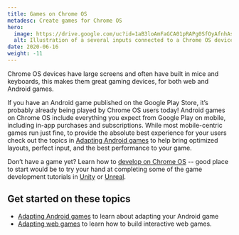 ```yaml
---
title: Games on Chrome OS
metadesc: Create games for Chrome OS
hero:
  image: https://drive.google.com/uc?id=1aB3loAmFaGCA01pRAPg0SfOyAfnhAsLA
  alt: Illustration of a several inputs connected to a Chrome OS device.
date: 2020-06-16
weight: -11
---
```


Chrome OS devices have large screens and often have built in mice and keyboards, this makes them great gaming devices, for both web and Android games.

If you have an Android game published on the Google Play Store, it’s probably already being played by Chrome OS users today! Android games on Chrome OS include everything you expect from Google Play on mobile, including in-app purchases and subscriptions. While most mobile-centric games run just fine, to provide the absolute best experience for your users check out the topics in [Adapting Android games](/{{locale.code}}/games/adapting-games-android) to help bring optimized layouts, perfect input, and the best performance to your game.

Don’t have a game yet? Learn how to [develop on Chrome OS](/{{locale.code}}/linux) -- good place to start would be to try your hand at completing some of the game development tutorials in [Unity](https://developer.android.com/games/develop/build-in-unity) or [Unreal](https://docs.unrealengine.com/en-US/Platforms/Mobile/Android/index.html).

## Get started on these topics

- [Adapting Android games](/{{locale.code}}/games/adapting-games-android) to learn about adapting your Android game
- [Adapting web games](/{{locale.code}}/games/adapting-games-web) to learn how to build interactive web games.
